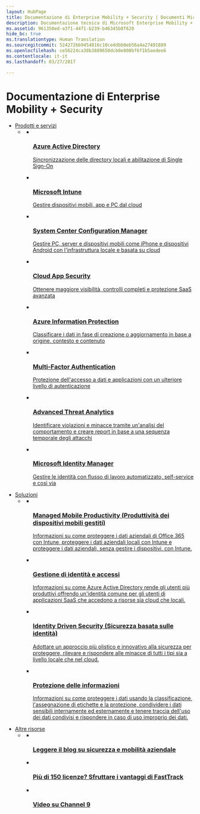 ```yaml
--- 
layout: HubPage
title: Documentazione di Enterprise Mobility + Security | Documenti Microsoft
description: Documentazione tecnica di Microsoft Enterprise Mobility + Security
ms.assetid: 961350ed-a3f1-44f1-b239-b46345b8f620
hide_bc: true
ms.translationtype: Human Translation
ms.sourcegitcommit: 524272bb9454816c10ceddbb0eb56a4a27491889
ms.openlocfilehash: ce56224ca38b3889650dcb0e008bf6f1b5aedee6
ms.contentlocale: it-it
ms.lasthandoff: 03/27/2017

---
```

<div id="main" class="v2">
    <div class="container">
        <h1>Documentazione di Enterprise Mobility + Security</h1>
        <ul class="pivots">
            <li>
                <a href="#products">Prodotti e servizi</a>
                <ul id="products">
                    <li>
                        <a href="#products-all"></a>
                        <ul id="products-all" class="cardsC">
                            <li>
                                <a href="/azure/active-directory/index">
                                    <div class="cardSize">
                                        <div class="cardPadding">
                                            <div class="card">
                                                <div class="cardImageOuter">
                                                    <div class="cardImage bgdAccent1"> 
                                                        <img src="/media/hubs/ems/ems_identity-access-mgmt-1.svg" alt="" />
                                                    </div>
                                                </div>
                                                <div class="cardText">
                                                    <h3>Azure Active Directory</h3>
                                                    <p>Sincronizzazione delle directory locali e abilitazione di Single Sign-On</p>
                                                </div>
                                            </div>
                                        </div>
                                    </div>
                                </a>
                            </li>
                            <li>
                                <a href="/intune/index">
                                    <div class="cardSize">
                                        <div class="cardPadding">
                                            <div class="card">
                                                <div class="cardImageOuter">
                                                    <div class="cardImage bgdAccent1"> 
                                                        <img src="/media/hubs/ems/ems_device-app-mgmt-1.svg" alt="" />
                                                    </div>
                                                </div>
                                                <div class="cardText">
                                                    <h3>Microsoft Intune</h3>
                                                    <p>Gestire dispositivi mobili, app e PC dal cloud</p>
                                                </div>
                                            </div>
                                        </div>
                                    </div>
                                </a>
                            </li>
                            <li>
                                <a href="/sccm/">
                                    <div class="cardSize">
                                        <div class="cardPadding">
                                            <div class="card">
                                                <div class="cardImageOuter">
                                                    <div class="cardImage bgdAccent1"> 
                                                        <img src="/media/hubs/ems/ems_device-app-mgmt-2.svg" alt="" />
                                                    </div>
                                                </div>
                                                <div class="cardText">
                                                    <h3>System Center Configuration Manager</h3>
                                                    <p>Gestire PC, server e dispositivi mobili come iPhone e dispositivi Android con l'infrastruttura locale e basata su cloud </p>
                                                </div>
                                            </div>
                                        </div>
                                    </div>
                                </a>
                            </li>
                            <li>
                                <a href="/cloud-app-security/">
                                    <div class="cardSize">
                                        <div class="cardPadding">
                                            <div class="card">
                                                <div class="cardImageOuter">
                                                    <div class="cardImage bgdAccent1"> 
                                                        <img src="/media/hubs/ems/ems_info-protection-security-3.svg" alt="" />
                                                    </div>
                                                </div>
                                                <div class="cardText">
                                                    <h3>Cloud App Security</h3>
                                                    <p>Ottenere maggiore visibilità, controlli completi e protezione SaaS avanzata</p>
                                                </div>
                                            </div>
                                        </div>
                                    </div>
                                </a>
                            </li>
                            <li>
                                <a href="/information-protection/">
                                    <div class="cardSize">
                                        <div class="cardPadding">
                                            <div class="card">
                                                <div class="cardImageOuter">
                                                    <div class="cardImage bgdAccent1"> 
                                                        <img src="/media/hubs/ems/ems_info-protection-security-1.svg" alt="" />
                                                    </div>
                                                </div>
                                                <div class="cardText">
                                                    <h3>Azure Information Protection</h3>
                                                    <p>Classificare i dati in fase di creazione o aggiornamento in base a origine, contesto e contenuto</p>
                                                </div>
                                            </div>
                                        </div>
                                    </div>
                                </a>
                            </li>
                            <li>
                                <a href="/azure/multi-factor-authentication/index">
                                    <div class="cardSize">
                                        <div class="cardPadding">
                                            <div class="card">
                                                <div class="cardImageOuter">
                                                    <div class="cardImage bgdAccent1"> 
                                                        <img src="/media/hubs/ems/ems_identity-access-mgmt-2.svg" alt="" />
                                                    </div>
                                                </div>
                                                <div class="cardText">
                                                    <h3>Multi-Factor Authentication</h3>
                                                    <p>Protezione dell'accesso a dati e applicazioni con un ulteriore livello di autenticazione</p>
                                                </div>
                                            </div>
                                        </div>
                                    </div>
                                </a>
                            </li>
                            <li>
                                <a href="/advanced-threat-analytics/">
                                    <div class="cardSize">
                                        <div class="cardPadding">
                                            <div class="card">
                                                <div class="cardImageOuter">
                                                    <div class="cardImage bgdAccent1"> 
                                                        <img src="/media/hubs/ems/ems_info-protection-security-2.svg" alt="" />
                                                    </div>
                                                </div>
                                                <div class="cardText">
                                                    <h3>Advanced Threat Analytics</h3>
                                                    <p>Identificare violazioni e minacce tramite un'analisi del comportamento e creare report in base a una sequenza temporale degli attacchi</p>
                                                </div>
                                            </div>
                                        </div>
                                    </div>
                                </a>
                            </li>
                            <li>
                                <a href="/microsoft-identity-manager/">
                                    <div class="cardSize">
                                        <div class="cardPadding">
                                            <div class="card">
                                                <div class="cardImageOuter">
                                                    <div class="cardImage bgdAccent1"> 
                                                        <img src="/media/hubs/ems/ems_identity-access-mgmt-3.svg" alt="" />
                                                    </div>
                                                </div>
                                                <div class="cardText">
                                                    <h3>Microsoft Identity Manager</h3>
                                                    <p>Gestire le identità con flusso di lavoro automatizzato, self-service e così via</p>
                                                </div>
                                            </div>
                                        </div>
                                    </div>
                                </a>
                            </li>
                        </ul>
                    </li>
                </ul>
            </li>
            <li>
                <a href="#solutions">Soluzioni</a>
                <ul id="solutions">
                    <li>
                        <a href="#SolutionsPanel1"></a>
                        <ul id="SolutionsPanel1" class="cardsC">
                            <li>
                                <a href="/enterprise-mobility-security/solutions/protect-office365-data-with-intune">
                                    <div class="cardSize">
                                        <div class="cardPadding">
                                            <div class="card">
                                                <div class="cardImageOuter">
                                                    <div class="cardImage bgdAccent1"> 
                                                        <img src="/media/hubs/ems/ems_solutions-1.svg" alt="" />
                                                    </div>
                                                </div>
                                                <div class="cardText">
                                                    <h3>Managed Mobile Productivity (Produttività dei dispositivi mobili gestiti)</h3>
                                                    <p>Informazioni su come proteggere i dati aziendali di Office 365 con Intune, proteggere i dati aziendali locali con Intune e proteggere i dati aziendali, senza gestire i dispositivi, con Intune.</p>
                                                </div>
                                            </div>
                                        </div>
                                    </div>
                                </a>
                            </li>
                            <li>
                                <a href="/enterprise-mobility-security/solutions/thousands-apps-one-identity">
                                    <div class="cardSize">
                                        <div class="cardPadding">
                                            <div class="card">
                                                <div class="cardImageOuter">
                                                    <div class="cardImage bgdAccent1"> 
                                                        <img src="/media/hubs/ems/ems_solutions-2.svg" alt="" />
                                                    </div>
                                                </div>
                                                <div class="cardText">
                                                    <h3>Gestione di identità e accessi</h3>
                                                    <p>Informazioni su come Azure Active Directory rende gli utenti più produttivi offrendo un'identità comune per gli utenti di applicazioni SaaS che accedono a risorse sia cloud che locali.</p>
                                                </div>
                                            </div>
                                        </div>
                                    </div>
                                </a>
                            </li>
                            <li>
                                <a href="/enterprise-mobility-security/solutions/protect-front-door">
                                    <div class="cardSize">
                                        <div class="cardPadding">
                                            <div class="card">
                                                <div class="cardImageOuter">
                                                    <div class="cardImage bgdAccent1"> 
                                                        <img src="/media/hubs/ems/ems_solutions-3.svg" alt="" />
                                                    </div>
                                                </div>
                                                <div class="cardText">
                                                    <h3>Identity Driven Security (Sicurezza basata sulle identità)</h3>
                                                    <p>Adottare un approccio più olistico e innovativo alla sicurezza per proteggere, rilevare e rispondere alle minacce di tutti i tipi sia a livello locale che nel cloud.</p>
                                                </div>
                                            </div>
                                        </div>
                                    </div>
                                </a>
                            </li>
                            <li>
                                <a href="/enterprise-mobility-security/solutions/infoprotect-secure-classify-scenario">
                                    <div class="cardSize">
                                        <div class="cardPadding">
                                            <div class="card">
                                                <div class="cardImageOuter">
                                                    <div class="cardImage bgdAccent1"> 
                                                        <img src="/media/hubs/ems/ems_solutions-4.svg" alt="" />
                                                    </div>
                                                </div>
                                                <div class="cardText">
                                                    <h3>Protezione delle informazioni</h3>
                                                    <p>Informazioni su come proteggere i dati usando la classificazione, l'assegnazione di etichette e la protezione, condividere i dati sensibili internamente ed esternamente e tenere traccia dell'uso dei dati condivisi e rispondere in caso di uso improprio dei dati.</p>
                                                </div>
                                            </div>
                                        </div>
                                    </div>
                                </a>
                            </li>
                        </ul>
                    </li>
                </ul>
            </li>
            <li>
                <a href="#more">Altre risorse</a>
                <ul id="more">
                    <li>
                        <a href="#more-all"></a>
                        <ul id="more-all" class="cardsFTitle">
                            <li>
                                <div class="cardSize">
                                    <div class="cardPadding">
                                        <div class="card">
                                            <div class="cardImageOuter">
                                                <div class="cardImage">
                                                    <img src="/media/common/i_blog.svg" alt="" />
                                                </div>
                                            </div>
                                            <div class="cardText">
                                                <h3><a href="https://blogs.technet.microsoft.com/enterprisemobility/">Leggere il blog su sicurezza e mobilità aziendale</a></h3>
                                            </div>
                                        </div>
                                    </div>
                                </div>
                            </li>
                            <li>
                                <div class="cardSize">
                                    <div class="cardPadding">
                                        <div class="card">
                                            <div class="cardImageOuter">
                                                <div class="cardImage">
                                                    <img src="/media/common/i_benefits.svg" alt="" />
                                                </div>
                                            </div>
                                            <div class="cardText">
                                                <h3><a href="http://fasttrack.microsoft.com/ems">Più di 150 licenze? Sfruttare i vantaggi di FastTrack</a></h3>
                                            </div>
                                        </div>
                                    </div>
                                </div>
                            </li>
                            <li>
                                <div class="cardSize">
                                    <div class="cardPadding">
                                        <div class="card">
                                            <div class="cardImageOuter">
                                                <div class="cardImage">
                                                    <img src="/media/common/i_video.svg" alt="" />
                                                </div>
                                            </div>
                                            <div class="cardText">
                                                <h3><a href="https://channel9.msdn.com/Tags/emm">Video su Channel 9</a></h3>
                                            </div>
                                        </div>
                                    </div>
                                </div>
                            </li>
                        </ul>
                    </li>
                </ul>
            </li>
        </ul>
    </div>
</div>
